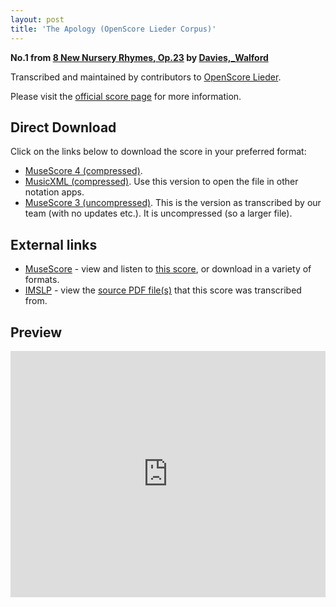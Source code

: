 ```yaml
---
layout: post
title: 'The Apology (OpenScore Lieder Corpus)'
---
```


__No.1 from [8 New Nursery Rhymes, Op.23](https://fourscoreandmore.org/openscore/lieder/Davies%2C_Walford/8_New_Nursery_Rhymes%2C_Op.23/) by [Davies,_Walford](https://fourscoreandmore.org/openscore/lieder/Davies%2C_Walford)__

Transcribed and maintained by contributors to [OpenScore Lieder].

Please visit the [official score page] for more information.

[official score page]: https://musescore.com/openscore-lieder-corpus/scores/6215563
[OpenScore Lieder]: https://musescore.com/openscore-lieder-corpus

## Direct Download

Click on the links below to download the score in your preferred format:
- [MuseScore 4 (compressed)](https://fourscoreandmore.org/openscore/lieder/Davies%2C_Walford/8_New_Nursery_Rhymes%2C_Op.23/1_The_Apology.mscz).
- [MusicXML (compressed)](https://fourscoreandmore.org/openscore/lieder/Davies%2C_Walford/8_New_Nursery_Rhymes%2C_Op.23/1_The_Apology.mxl). Use this version to open the file in other notation apps.
- [MuseScore 3 (uncompressed)](https://raw.githubusercontent.com/OpenScore/Lieder/refs/heads/main/scores/Davies%2C_Walford/8_New_Nursery_Rhymes%2C_Op.23/1_The_Apology/lc6215563.mscx). This is the version as transcribed by our team (with no updates etc.). It is uncompressed (so a larger file).

## External links

- [MuseScore] - view and listen to [this score][MuseScore], or download in a variety of formats.
- [IMSLP] - view the [source PDF file(s)][IMSLP] that this score was transcribed from.

[MuseScore]: https://musescore.com/score/6215563
[IMSLP]: https://imslp.org/wiki/Special:ReverseLookup/333826

## Preview

<iframe width="100%" height="394" src="https://musescore.com/openscore-lieder-corpus/scores/6215563/embed" frameborder="0" allowfullscreen allow="autoplay; fullscreen"></iframe>
